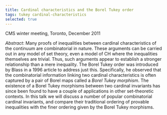```yaml
---
title: Cardinal characteristics and the Borel Tukey order
tags: tukey cardinal-characteristics
selected: true
---
```


CMS winter meeting, Toronto, December 2011<!--more-->

*Abstract*: Many proofs of inequalities between cardinal characteristics of the continuum are combinatorial in nature. These arguments can be carried out in any model of set theory, even a model of CH where the inequalities themselves are trivial. Thus, such arguments appear to establish a stronger relationship than a mere inequality. The Borel Tukey order was introduced by Blass in a 1996 article to address just this. Specifically, he observed that the combinatorial information linking two cardinal characteristics is often captured by a pair of Borel maps called a *Borel Tukey morphism*. The existence of a Borel Tukey morphisms between two cardinal invariants has since been found to have a couple of applications in other set-theoretic contexts. In this talk we will discuss a number of popular combinatorial cardinal invariants, and compare their traditional ordering of provable inequalities with the finer ordering given by the Borel Tukey morphisms.
